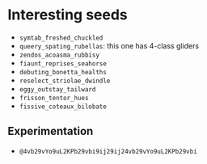 # Interesting seeds

- `symtab_freshed_chuckled`
- `queery_spating_rubellas`: this one has 4-class gliders
- `zendos_acoasma_rubbisy`
- `fiaunt_reprises_seahorse`
- `debuting_bonetta_healths`
- `reselect_striolae_dwindle`
- `eggy_outstay_tailward`
- `frisson_tentor_hues`
- `fissive_coteaux_bilobate`

## Experimentation

- `@4vb29vYo9uL2KPb29vbi9ij29ij24vb29vYo9uL2KPb29vbi`
